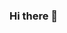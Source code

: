 ### Hi there 👋

<!--
**rajandevkota98/rajandevkota98** is a ✨ _special_ ✨ repository because its `README.md` (this file) appears on your GitHub profile.

Here are some ideas to get you started:

- 🔭 I’m currently working on Machine Learning Project.
- 🌱 I’m currently learning Data Science.
- 👯 I’m looking to collaborate on Data Science Project.
- 🤔 I’m looking for help with finding Internship.
- 💬 Ask me about Python, Machine Learning
- 📫 How to reach me: r.devkota.98@gmail.com

